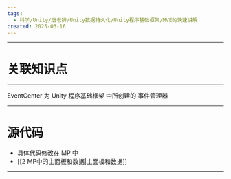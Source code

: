 ```yaml
---
tags:
  - 科学/Unity/唐老狮/Unity数据持久化/Unity程序基础框架/MVE的快速讲解
created: 2025-03-16
---
```


---
# 关联知识点



---

EventCenter 为 Unity 程序基础框架 中所创建的 事件管理器


---
# 源代码

- 具体代码修改在 MP 中
- [[2 MP中的主面板和数据|主面板和数据]]

---